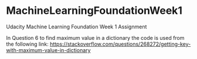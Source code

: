 # MachineLearningFoundationWeek1
Udacity Machine Learning Foundation Week 1 Assignment

In Question 6 to find maximum value in a dictionary the code is used from the following link: https://stackoverflow.com/questions/268272/getting-key-with-maximum-value-in-dictionary
